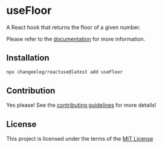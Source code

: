 # useFloor

A React hook that returns the floor of a given number.

Please refer to the [documentation](#) for more information.

## Installation

```bash
npx changeelog/reactuse@latest add useFloor
```

## Contribution

Yes please! See the [contributing guidelines](/CONTRIBUTING.md) for more details!

## License

This project is licensed under the terms of the [MIT License](/LICENSE)
